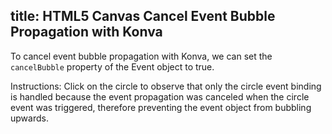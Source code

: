 title: HTML5 Canvas Cancel Event Bubble Propagation with Konva
---

To cancel event bubble propagation with Konva, we can set the `cancelBubble`
property of the Event object to true.

Instructions: Click on the circle to observe that only the circle event binding
is handled because the event propagation was canceled when the circle event was triggered,
therefore preventing the event object from bubbling upwards.

<!-- {% iframe /downloads/code/events/Cancel_Propagation.html %} -->

<!-- {% include_code Konva Cancel_Propagation Demo events/Cancel_Propagation.html %} -->
